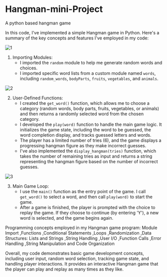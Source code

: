 # Hangman-mini-Project
A python based hangman game

In this code, I've implemented a simple Hangman game in Python. Here's a summary of the key concepts and features I've employed in my code:

![1](https://github.com/Pranav-26/Hangman-mini-Project/assets/92203147/9d7302c8-d637-490d-b25f-e7ff0f2057db)

1. Importing Modules:
   - I imported the `random` module to help me generate random words and choices.
   - I imported specific word lists from a custom module named `words`, including `random_words`, `bodyParts`, `fruits`, `vegetables`, and `animals`.

![2](https://github.com/Pranav-26/Hangman-mini-Project/assets/92203147/9b9dafc0-1b18-489d-a831-521103e998a1)


2. User-Defined Functions:
   - I created the `get_word()` function, which allows me to choose a category (random words, body parts, fruits, vegetables, or animals) and then returns a randomly selected word from the chosen category.
   - I developed the `play(word)` function to handle the main game logic. It initializes the game state, including the word to be guessed, the word completion display, and tracks guessed letters and words.
   - The player has a limited number of tries (6), and the game displays a progressing hangman figure as they make incorrect guesses.
   - I've also implemented the `display_hangman(tries)` function, which takes the number of remaining tries as input and returns a string representing the hangman figure based on the number of incorrect guesses.

![3](https://github.com/Pranav-26/Hangman-mini-Project/assets/92203147/224f9742-f812-48ec-88ac-eef9c44c0973)


3. Main Game Loop:
   - I use the `main()` function as the entry point of the game. I call `get_word()` to select a word, and then call `play(word)` to start the game.
   - After a game is finished, the player is prompted with the choice to replay the game. If they choose to continue (by entering 'Y'), a new word is selected, and the game begins again.

Programming concepts employed in my Hangman game program:
Module Import ,Functions ,Conditional Statements ,Loops ,Randomization ,Data Structures: Lists and Strings ,String Handling ,User I/O ,Function Calls ,Error Handling ,String Manipulation and Code Organization

Overall, my code demonstrates basic game development concepts, including user input, random word selection, tracking game state, and handling player interactions. 
It provides an interactive Hangman game that the player can play and replay as many times as they like.
